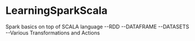 # LearningSparkScala

Spark basics on top of SCALA language
--RDD
--DATAFRAME
--DATASETS
--Various Transformations and Actions
